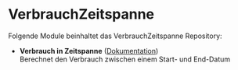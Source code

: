 # VerbrauchZeitspanne

Folgende Module beinhaltet das VerbrauchZeitspanne Repository:

- __Verbrauch in Zeitspanne__ ([Dokumentation](VerbrauchZeitspanne))  
	Berechnet den Verbrauch zwischen einem Start- und End-Datum
